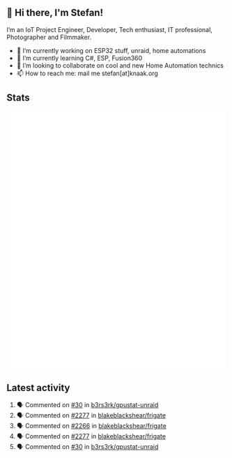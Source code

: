 ## 👋 Hi there, I'm Stefan!
I’m an IoT Project Engineer, Developer, Tech enthusiast, IT professional, Photographer and Filmmaker.

- 🔭 I’m currently working on ESP32 stuff, unraid, home automations
- 🌱 I’m currently learning C#, ESP, Fusion360
- 👯 I’m looking to collaborate on cool and new Home Automation technics
- 📫 How to reach me: mail me stefan[at]knaak.org

## Stats

![](https://github.com/corgan2222/github-stats/blob/master/generated/overview.svg) ![](https://github.com/corgan2222/github-stats/blob/master/generated/languages.svg)


## Latest activity

<!--START_SECTION:activity-->
1. 🗣 Commented on [#30](https://github.com/b3rs3rk/gpustat-unraid/issues/30) in [b3rs3rk/gpustat-unraid](https://github.com/b3rs3rk/gpustat-unraid)
2. 🗣 Commented on [#2277](https://github.com/blakeblackshear/frigate/issues/2277) in [blakeblackshear/frigate](https://github.com/blakeblackshear/frigate)
3. 🗣 Commented on [#2266](https://github.com/blakeblackshear/frigate/issues/2266) in [blakeblackshear/frigate](https://github.com/blakeblackshear/frigate)
4. 🗣 Commented on [#2277](https://github.com/blakeblackshear/frigate/issues/2277) in [blakeblackshear/frigate](https://github.com/blakeblackshear/frigate)
5. 🗣 Commented on [#30](https://github.com/b3rs3rk/gpustat-unraid/issues/30) in [b3rs3rk/gpustat-unraid](https://github.com/b3rs3rk/gpustat-unraid)
<!--END_SECTION:activity-->

<!--

